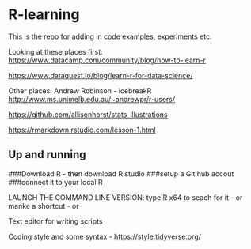 # R-learning

This is the repo for adding in code examples, experiments etc.

Looking at these places first:
https://www.datacamp.com/community/blog/how-to-learn-r

https://www.dataquest.io/blog/learn-r-for-data-science/

Other places:
Andrew Robinson - icebreakR http://www.ms.unimelb.edu.au/~andrewpr/r-users/

https://github.com/allisonhorst/stats-illustrations

https://rmarkdown.rstudio.com/lesson-1.html 


## Up and running

###Download R - then download R studio
###setup a Git hub accout
###connect it to your local R


LAUNCH THE COMMAND LINE VERSION: type R x64 to seach for it - or manke a shortcut - or 


Text editor for writing scripts

Coding style and some syntax - https://style.tidyverse.org/


